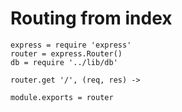 # Routing from index

    express = require 'express'
    router = express.Router()
    db = require '../lib/db'

    router.get '/', (req, res) ->

    module.exports = router
